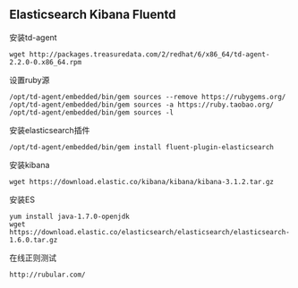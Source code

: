 ## Elasticsearch Kibana Fluentd ##
安装td-agent

	wget http://packages.treasuredata.com/2/redhat/6/x86_64/td-agent-2.2.0-0.x86_64.rpm

设置ruby源

	/opt/td-agent/embedded/bin/gem sources --remove https://rubygems.org/
	/opt/td-agent/embedded/bin/gem sources -a https://ruby.taobao.org/
	/opt/td-agent/embedded/bin/gem sources -l
	
安装elasticsearch插件

	/opt/td-agent/embedded/bin/gem install fluent-plugin-elasticsearch

安装kibana

	wget https://download.elastic.co/kibana/kibana/kibana-3.1.2.tar.gz

安装ES

	yum install java-1.7.0-openjdk
	wget https://download.elastic.co/elasticsearch/elasticsearch/elasticsearch-1.6.0.tar.gz

在线正则测试
	
	http://rubular.com/
